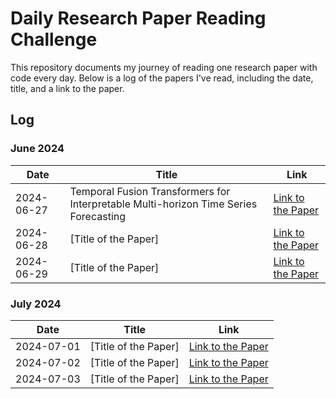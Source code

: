# Daily Research Paper Reading Challenge

This repository documents my journey of reading one research paper with code every day. Below is a log of the papers I've read, including the date, title, and a link to the paper.

## Log

### June 2024

| Date       | Title                                      | Link                                                     |
|------------|--------------------------------------------|----------------------------------------------------------|
| 2024-06-27 | Temporal Fusion Transformers for Interpretable Multi-horizon Time Series Forecasting                       | [Link to the Paper](https://arxiv.org/pdf/1912.09363v3)                                 |
| 2024-06-28 | [Title of the Paper]                       | [Link to the Paper](URL)                                 |
| 2024-06-29 | [Title of the Paper]                       | [Link to the Paper](URL)                                 |

### July 2024

| Date       | Title                                      | Link                                                     |
|------------|--------------------------------------------|----------------------------------------------------------|
| 2024-07-01 | [Title of the Paper]                       | [Link to the Paper](URL)                                 |
| 2024-07-02 | [Title of the Paper]                       | [Link to the Paper](URL)                                 |
| 2024-07-03 | [Title of the Paper]                       | [Link to the Paper](URL)                                 |

